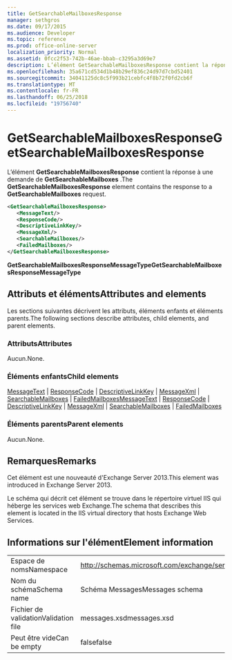 ```yaml
---
title: GetSearchableMailboxesResponse
manager: sethgros
ms.date: 09/17/2015
ms.audience: Developer
ms.topic: reference
ms.prod: office-online-server
localization_priority: Normal
ms.assetid: 0fcc2f53-742b-46ae-bbab-c3295a3d69e7
description: L’élément GetSearchableMailboxesResponse contient la réponse à une demande de GetSearchableMailboxes.
ms.openlocfilehash: 35a671cd534d1b48b29ef836c24d97d7cbd52401
ms.sourcegitcommit: 34041125dc8c5f993b21cebfc4f8b72f0fd2cb6f
ms.translationtype: MT
ms.contentlocale: fr-FR
ms.lasthandoff: 06/25/2018
ms.locfileid: "19756740"
---
```

# <a name="getsearchablemailboxesresponse"></a><span data-ttu-id="0686f-103">GetSearchableMailboxesResponse</span><span class="sxs-lookup"><span data-stu-id="0686f-103">GetSearchableMailboxesResponse</span></span>

<span data-ttu-id="0686f-104">L’élément **GetSearchableMailboxesResponse** contient la réponse à une demande de **GetSearchableMailboxes** .</span><span class="sxs-lookup"><span data-stu-id="0686f-104">The **GetSearchableMailboxesResponse** element contains the response to a **GetSearchableMailboxes** request.</span></span> 
  
```XML
<GetSearchableMailboxesResponse>
   <MessageText/>
   <ResponseCode/>
   <DescriptiveLinkKey/>
   <MessageXml/>
   <SearchableMailboxes/>
   <FailedMailboxes/>
</GetSearchableMailboxesResponse>
```

 <span data-ttu-id="0686f-105">**GetSearchableMailboxesResponseMessageType**</span><span class="sxs-lookup"><span data-stu-id="0686f-105">**GetSearchableMailboxesResponseMessageType**</span></span>
## <a name="attributes-and-elements"></a><span data-ttu-id="0686f-106">Attributs et éléments</span><span class="sxs-lookup"><span data-stu-id="0686f-106">Attributes and elements</span></span>

<span data-ttu-id="0686f-107">Les sections suivantes décrivent les attributs, éléments enfants et éléments parents.</span><span class="sxs-lookup"><span data-stu-id="0686f-107">The following sections describe attributes, child elements, and parent elements.</span></span>
  
### <a name="attributes"></a><span data-ttu-id="0686f-108">Attributs</span><span class="sxs-lookup"><span data-stu-id="0686f-108">Attributes</span></span>

<span data-ttu-id="0686f-109">Aucun.</span><span class="sxs-lookup"><span data-stu-id="0686f-109">None.</span></span>
  
### <a name="child-elements"></a><span data-ttu-id="0686f-110">Éléments enfants</span><span class="sxs-lookup"><span data-stu-id="0686f-110">Child elements</span></span>

<span data-ttu-id="0686f-111">[MessageText](messagetext.md) | [ResponseCode](responsecode.md) | [DescriptiveLinkKey](descriptivelinkkey.md) | [MessageXml](messagexml.md) | [SearchableMailboxes](searchablemailboxes.md) | [FailedMailboxes](failedmailboxes.md)</span><span class="sxs-lookup"><span data-stu-id="0686f-111">[MessageText](messagetext.md) | [ResponseCode](responsecode.md) | [DescriptiveLinkKey](descriptivelinkkey.md) | [MessageXml](messagexml.md) | [SearchableMailboxes](searchablemailboxes.md) | [FailedMailboxes](failedmailboxes.md)</span></span>
  
### <a name="parent-elements"></a><span data-ttu-id="0686f-112">Éléments parents</span><span class="sxs-lookup"><span data-stu-id="0686f-112">Parent elements</span></span>

<span data-ttu-id="0686f-113">Aucun.</span><span class="sxs-lookup"><span data-stu-id="0686f-113">None.</span></span>
  
## <a name="remarks"></a><span data-ttu-id="0686f-114">Remarques</span><span class="sxs-lookup"><span data-stu-id="0686f-114">Remarks</span></span>

<span data-ttu-id="0686f-115">Cet élément est une nouveauté d'Exchange Server 2013.</span><span class="sxs-lookup"><span data-stu-id="0686f-115">This element was introduced in Exchange Server 2013.</span></span>
  
<span data-ttu-id="0686f-116">Le schéma qui décrit cet élément se trouve dans le répertoire virtuel IIS qui héberge les services web Exchange.</span><span class="sxs-lookup"><span data-stu-id="0686f-116">The schema that describes this element is located in the IIS virtual directory that hosts Exchange Web Services.</span></span>
  
## <a name="element-information"></a><span data-ttu-id="0686f-117">Informations sur l'élément</span><span class="sxs-lookup"><span data-stu-id="0686f-117">Element information</span></span>

|||
|:-----|:-----|
|<span data-ttu-id="0686f-118">Espace de noms</span><span class="sxs-lookup"><span data-stu-id="0686f-118">Namespace</span></span>  <br/> |http://schemas.microsoft.com/exchange/services/2006/messages  <br/> |
|<span data-ttu-id="0686f-119">Nom du schéma</span><span class="sxs-lookup"><span data-stu-id="0686f-119">Schema name</span></span>  <br/> |<span data-ttu-id="0686f-120">Schéma Messages</span><span class="sxs-lookup"><span data-stu-id="0686f-120">Messages schema</span></span>  <br/> |
|<span data-ttu-id="0686f-121">Fichier de validation</span><span class="sxs-lookup"><span data-stu-id="0686f-121">Validation file</span></span>  <br/> |<span data-ttu-id="0686f-122">messages.xsd</span><span class="sxs-lookup"><span data-stu-id="0686f-122">messages.xsd</span></span>  <br/> |
|<span data-ttu-id="0686f-123">Peut être vide</span><span class="sxs-lookup"><span data-stu-id="0686f-123">Can be empty</span></span>  <br/> |<span data-ttu-id="0686f-124">false</span><span class="sxs-lookup"><span data-stu-id="0686f-124">false</span></span>  <br/> |
   

